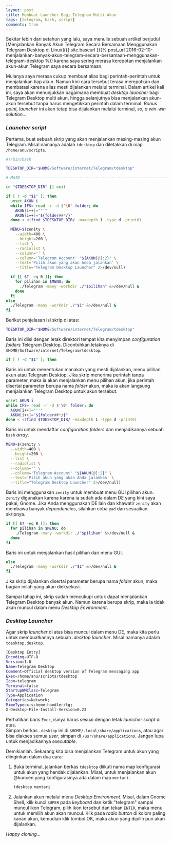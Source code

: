 ```yaml
---
layout: post
title: Membuat Launcher Bagi Telegram Multi Akun
tags: [telegram, bash, script]
comments: true
---
```


Sekitar lebih dari setahun yang lalu, saya menulis sebuah artikel berjudul [Menjalankan Banyak Akun Telegram Secara Bersamaan Menggunakan Telegram Desktop di Linux]({{ site.baseurl }}{% post_url 2016-02-10-menjalankan-banyak-akun-telegram-secara-bersamaan-menggunakan-telegram-desktop %}) karena saya sering merasa kerepotan menjalankan akun-akun Telegram saya secara bersamaan.

Mulanya saya merasa cukup membuat alias bagi perintah-perintah untuk menjalankan tiap akun. Namun kini cara tersebut terasa merepotkan dan membatasi karena alias mesti dijalankan melalui terminal. Dalam artikel kali ini, saya akan menunjukkan bagaimana membuat _desktop launcher_ bagi Telegram Desktop multi akun, hingga selanjutnya bisa menjalankan akun-akun tersebut tanpa harus mengetikkan perintah dalam terminal. _Bonus point, launcher_ ini akan tetap bisa dijalankan melalui terminal, _so, a win-win solution..._

### _Launcher script_

Pertama, buat sebuah skrip yang akan menjalankan masing-masing akun Telegram. Misal namanya adalah `tdesktop` dan diletakkan di map `/home/anu/scripts`.

```bash
#!/bin/bash

TDESKTOP_DIR="$HOME/Software/internet/Telegram/tdesktop"

# MAIN -------------------------------------------------------------------------

cd "$TDESKTOP_DIR" || exit

if [ ! -d "$1" ]; then
  unset AKUN i
  while IFS= read -r -d $'\0' folder; do
    AKUN[i++]="''"
    AKUN[i++]="${folder##*/}"
  done < <(find $TDESKTOP_DIR/ -maxdepth 1 -type d -print0)

  MENU=$(zenity \
    --width=400 \
    --height=200 \
    --list \
    --radiolist \
    --column='' \
    --column='Telegram Account' "${AKUN[@]:2}" \
    --text='Pilih akun yang akan Anda jalankan' \
    --title="Telegram Desktop Launcher" 2>/dev/null)

  if [[ $? -eq 0 ]]; then
    for pilihan in $MENU; do
      ./Telegram -many -workdir ./"$pilihan" &>/dev/null &
    done
  fi
else
  ./Telegram -many -workdir ./"$1" &>/dev/null &
fi
```

Berikut penjelasan isi skrip di atas:

```bash
TDESKTOP_DIR="$HOME/Software/internet/Telegram/tdesktop"
```
Baris ini diisi dengan letak direktori tempat kita menyimpan _configuration folders_ Telegram Desktop. Dicontohkan letaknya di `$HOME/Software/internet/Telegram/tdesktop`.

```bash
if [ ! -d "$1" ]; then
```
Baris ini untuk menentukan manakah yang mesti dijalankan, menu pilihan akun atau Telegram Desktop. Jika skrip menerima perintah tanpa parameter, maka ia akan menjalankan menu pilihan akun, jika perintah disertai parameter berupa nama _folder_ akun, maka ia akan langsung menjalankan Telegram Desktop untuk akun tersebut.

```sh
unset AKUN i
while IFS= read -r -d $'\0' folder; do
  AKUN[i++]="''"
  AKUN[i++]="${folder##*/}"
done < <(find $TDESKTOP_DIR/ -maxdepth 1 -type d -print0)
```
Baris ini untuk mendaftar _configuration folders_ dan menjadikannya sebuah `bash` _array_. 

```bash
MENU=$(zenity \
  --width=400 \
  --height=200 \
  --list \
  --radiolist \
  --column='' \
  --column='Telegram Account' "${AKUN[@]:2}" \
  --text='Pilih akun yang akan Anda jalankan' \
  --title="Telegram Desktop Launcher" 2>/dev/null)
```
Baris ini menggunakan `zenity` untuk membuat menu GUI pilihan akun. `zenity` digunakan karena karena ia sudah ada dalam DE yang kini saya pakai; Gnome. Jika Anda menggunakan DE lain dan khawatir `zenity` akan membawa banyak _dependencies_, silahkan coba `yad` dan sesuaikan skripnya.

```bash
if [[ $? -eq 0 ]]; then
  for pilihan in $MENU; do
    ./Telegram -many -workdir ./"$pilihan" &>/dev/null &
  done
fi
```
Baris ini untuk menjalankan hasil pilihan dari menu GUI.

```bash
else
  ./Telegram -many -workdir ./"$1" &>/dev/null &
fi
```
Jika skrip dijalankan disertai parameter berupa nama _folder_ akun, maka bagian inilah yang akan dieksekusi.
  
Sampai tahap ini, skrip sudah mencukupi untuk dapat menjalankan Telegram Desktop banyak akun. Namun karena berupa skrip, maka ia tidak akan muncul dalam menu _Desktop Environment_.  

### _Desktop Launcher_

Agar skrip _launcher_ di atas bisa muncul dalam menu DE, maka kita perlu untuk membuatkannya sebuah _.desktop launcher_. Misal namanya adalah `tdesktop.desktop`.

```bash
[Desktop Entry]
Encoding=UTF-8
Version=1.0
Name=Telegram Desktop
Comment=Official desktop version of Telegram messaging app
Exec=/home/anu/scripts/tdesktop
Icon=telegram
Terminal=false
StartupWMClass=Telegram
Type=Application
Categories=Network;
MimeType=x-scheme-handler/tg;
X-Desktop-File-Install-Version=0.23
``` 
Perhatikan baris `Exec`, isinya harus sesuai dengan letak _launcher script_ di atas.   
Simpan berkas `.desktop` ini di `$HOME/.local/share/applications`, atau agar bisa diakses semua _user_, simpan di `/usr/share/applications`. Jangan lupa untuk menjadikannya _executable_.


Demikianlah. Sekarang kita bisa menjalankan Telegram untuk akun yang diinginkan dalam dua cara:

1. Buka terminal, jalankan berkas `tdesktop` diikuti nama map konfigurasi untuk akun yang hendak dijalankan. Misal, untuk menjalankan akun @kuncen yang konfigurasinya ada dalam map `mentari`:

   ```bash
   tdesktop mentari
   ```

2. Jalankan akun melalui menu _Desktop Environment_. Misal, dalam Gnome Shell, klik kunci `SUPER` pada _keyboard_ dan ketik "telegram" sampai muncul ikon Telegram, pilih ikon tersebut dan tekan `ENTER`, maka menu untuk memilih akun akan muncul. Klik pada _radio button_ di kolom paling kanan akun, kemudian klik tombol OK, maka akun yang dipilih pun akan dijalankan.

_Happy cloning..._
